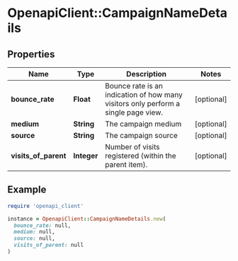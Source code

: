 # OpenapiClient::CampaignNameDetails

## Properties

| Name | Type | Description | Notes |
| ---- | ---- | ----------- | ----- |
| **bounce_rate** | **Float** | Bounce rate is an indication of how many visitors only perform a single page view. | [optional] |
| **medium** | **String** | The campaign medium | [optional] |
| **source** | **String** | The campaign source | [optional] |
| **visits_of_parent** | **Integer** | Number of visits registered (within the parent item). | [optional] |

## Example

```ruby
require 'openapi_client'

instance = OpenapiClient::CampaignNameDetails.new(
  bounce_rate: null,
  medium: null,
  source: null,
  visits_of_parent: null
)
```

